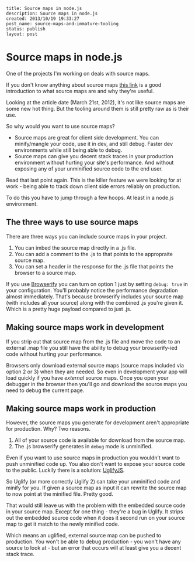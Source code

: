 ```
title: Source maps in node.js
description: Source maps in node.js
created: 2013/10/19 19:33:27
post_name: source-maps-and-immature-tooling
status: publish
layout: post
```

# Source maps in node.js

One of the projects I'm working on deals with source maps.

If you don't know anything about source maps [this link](http://www.html5rocks.com/en/tutorials/developertools/sourcemaps/) is a good introduction to what source maps are and why they're useful.

Looking at the article date (March 21st, 2012), it's not like source maps are some new hot thing. But the tooling around them is still pretty raw as is their use.

So why would you want to use source maps?

 * Source maps are great for client side development. You can minify/mangle your code, use it in dev, and still debug. Faster dev environments while still being able to debug.
 * Source maps can give you decent stack traces in your production environment without hurting your site's performance. And without exposing any of your unminified source code to the end user.

Read that last point again. This is the killer feature we were looking for at work - being able to track down client side errors reliably on production.

To do this you have to jump through a few hoops. At least in a node.js environment.

## The three ways to use source maps

There are three ways you can include source maps in your project.

 1. You can imbed the source map directly in a .js file.
 2. You can add a comment to the .js to that points to the appropraite source map.
 3. You can set a header in the response for the .js file that points the browser to a source map.

If you use [Browserify](http://browserify.org/) you can turn on option 1 just by setting `debug: true` in your configuration. You'll probably notice the performance degradation almost immediately. That's because browserify includes your source map (with includes all your source) along with the combined .js you're given it. Which is a pretty huge payload compared to just .js.

## Making source maps work in development

If you strip out that source map from the .js file and move the code to an external .map file you still have the ability to debug your browserify-ied code without hurting your performance.

Browsers only download external source maps (source maps included via option 2 or 3) when they are needed. So even in development your app will load quickly if you have *external* source maps. Once you open your debugger in the browser then you'll go and download the source maps you need to debug the current page.

## Making source maps work in production

However, the source maps you generate for development aren't appropriate for production. Why? Two reasons.

 1. All of your source code is available for download from the source map.
 2. The .js browserify generates in `debug` mode is unminified.

Even if you want to use source maps in production you wouldn't want to push unminified code up. You also don't want to expose your source code to the public. Luckily there is a solution: [UglifyJS](https://github.com/mishoo/UglifyJS2).

So Uglify (or more correctly Uglify 2) can take your unminified code and minify for you. If given a source map as input it can rewrite the source map to now point at the minified file. Pretty good.

That would still leave us with the problem with the embedded source code in your source map. Except for one thing - they're a bug in Uglify. It strips out the embedded source code when it does it second run on your source map to get it match to the newly minified code.

Which means an uglified, external source map can be pushed to production. You won't be able to debug production - you won't have any source to look at - but an error that occurs will at least give you a decent stack trace.